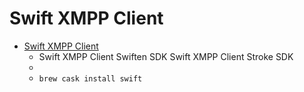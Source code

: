 # Swift XMPP Client
- [Swift XMPP Client](https://swift.im/)
  -  Swift XMPP Client Swiften SDK Swift XMPP Client Stroke SDK
  - 
  - `brew cask install swift`
